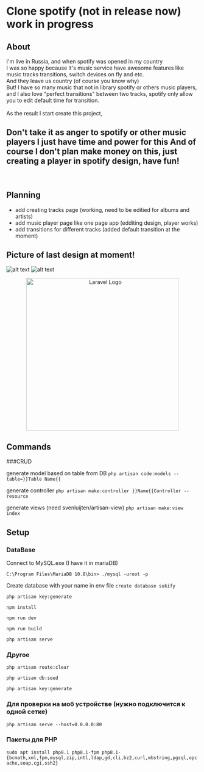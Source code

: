 # Clone spotify (not in release now) work in progress

## About
I'm live in Russia, and when spotify was opened in my country<br />
I was so happy because it's music service have awesome features like music tracks transitions, switch devices on fly and etc.<br />
And they leave us country (of course you know why)<br />
But! I have so many music that not in library spotify or others music players,<br />
and I also love "perfect transitions" between two tracks, spotify only allow you to edit default time for transition.<br />
<br/>
As the result I start create this project,<br>
<h2><b>Don't take it as anger to spotify or other music players I just have time and power for this</b>
<b>And of course I don't plan make money on this, just creating a player in spotify design, have fun!</b></h2>
<br>

## Planning
- add creating tracks page (working, need to be editied for albums and artists)
- add music player page like one page app (edditing design, player works)
- add transitions for different tracks (added default transition at the moment)


## Picture of last design at moment!
![alt text](https://user-images.githubusercontent.com/46899953/209230334-d8b7e010-e581-4d30-a3cf-f56ca3b5024b.png)
![alt text](https://user-images.githubusercontent.com/46899953/208583653-b748f261-5d42-4670-8ed7-ab340ec5d54a.png)


<p align="center"><a href="https://laravel.com" target="_blank"><img src="https://raw.githubusercontent.com/laravel/art/master/logo-lockup/5%20SVG/2%20CMYK/1%20Full%20Color/laravel-logolockup-cmyk-red.svg" width="400" alt="Laravel Logo"></a></p>

## Commands
###CRUD

generate model based on table from DB
`php artisan code:models --table=}}Table Name{{`

generate controller
`php artisan make:controller }}Name{{Controller --resource`

generate views (need svenluijten/artisan-view)
`php artisan make:view index`

## Setup
### DataBase

Connect to MySQL.exe (I have it in mariaDB)

`C:\Program Files\MariaDB 10.8\bin> ./mysql -uroot -p`

Create database with your name in env file
`create database sukify`

`php artisan key:generate`

`npm install`

`npm run dev`

`npm run build`

`php artisan serve`

### Другое

`php artisan route:clear`

`php artisan db:seed`

`php artisan key:generate`

### Для проверки на моб устройстве (нужно подключится к одной сетке)

`php artisan serve --host=0.0.0.0:80`

### Пакеты для PHP
`sudo apt install php8.1 php8.1-fpm php8.1-{bcmath,xml,fpm,mysql,zip,intl,ldap,gd,cli,bz2,curl,mbstring,pgsql,opcache,soap,cgi,ssh2}`

